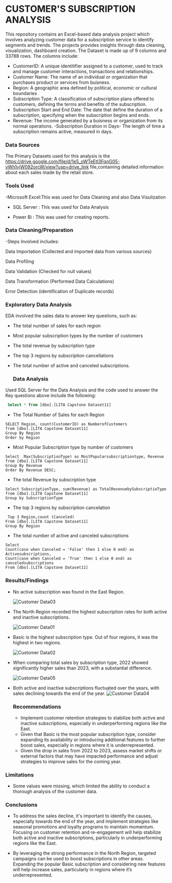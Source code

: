 # CUSTOMER'S SUBSCRIPTION ANALYSIS
This repository contains an Excel-based data analysis project which involves analyzing customer data for a subscription service to identify segments and trends. The projects provides insights through data cleaning, visualization, dashboard creation. The Dataset is made up of 9 columns and 33788 rows. The columns include:

- CustomerID: A unique identitifier assigned to a customer, used to track and manage customer interactions, transactions and relationships.
- Customer Name: The name of an individual or organization that purchases product or services from buisness.
- Region: A geographic area defined by political, economic or cultural boundaries
- Subscription Type: A classification of subscription plans offered to customers, defining the terms and benefits of the subscription.
- Subscription Start and End Date: The date that define the duration of a subscription, specifying when the subscription begins and ends.
- Revenue: The income generated by a buisness or organization from its normal operations.
-Subscription Duration in Days- The length of time a subscription remains active, measured in days.

### Data Sources

The Primary Datasets used for this analysis is the https://drive.google.com/file/d/1e5_oWTeEtl3FqnG05-vWh1vjW092orcW/view?usp=drive_link file,containing detailed information about each sales made by the retail store.

### Tools Used

-Microsoft Excel:This was used for Data Cleaning and also Data Visulization

- SQL Server : This was used for Data Analysis
  
- Power Bi : This was used for creating reports. 

### Data Cleaning/Preparation

-Steps Involved includes:

Data Importation (Collected and imported data from various sources)

Data Profiling

Data Validation (Checked for null values)

Data Transformation (Performed Data Calculations)

Error Detection (identification of Duplicate records)

### Exploratory Data Analysis

EDA involved the sales data to answer key questions, such as:

- The total number of sales for each region
- Most popular subscription types by the number of customers
- The total revenue by subscription type
- The top 3 regions by subscription cancellations
- The total number of active and canceled subscriptions.

  ### Data Analysis

Used SQL Server for the Data Analysis and the code used to answer the Key questions above include the following:

```Sql
 Select * from [dbo].[LITA Capstone Dataset11]
```
- The Total Number of Sales for each Region
```
SELECT Region, count(CustomerID) as NumberofCustomers
from [dbo].[LITA Capstone Dataset11]
Group By Region
Order by Region
```

- Most Popular Subscription type by number of customers
```
Select  Max(SubscriptionType) as MostPopularsubscriptiontype, Revenue
from [dbo].[LITA Capstone Dataset11]
Group By Revenue
Order By Revenue DESC;
```

- The total Revenue by subscription type
```
Select SubscriptionType, sum(Revenue) as TotalRevenuebySubscriptioType
from [dbo].[LITA Capstone Dataset11]
Group by SubscriptionType
```

- The top 3 regions by subscription cancelation
```
 Top 3 Region,count (Canceled)
From [dbo].[LITA Capstone Dataset11]
Group By Region
```

- The total number of active and canceled subscriptions
```
Select 
Count(case when Canceled = 'False' then 1 else 0 end) as Activesubscriptions,
Count(case when Canceled = 'True' then 1 else 0 end) as canceledsubscriptions
From [dbo].[LITA Capstone Dataset11]
```

### Results/Findings
- No active subscription was found in the East Region.
  
  ![Customer Data03](https://github.com/user-attachments/assets/9dc19022-b726-4717-9b56-e7cbf2e4a229)

- The North Region recorded the highest subscription rates for both active and inactive subscriptions.
  
  ![Customer Data01](https://github.com/user-attachments/assets/a7e3c46e-742d-4e35-bddb-6cbe2abc5108)

- Basic is the highest subscription type. Out of four regions, it was the highest in two regions.
  
  ![Customer Data02](https://github.com/user-attachments/assets/3e3ef78e-6495-498f-b6e5-925e5c3ac5e7)

- When comparing total sales by subscription type, 2022 showed significantly higher sales than 2023, with a substantial difference.
  
  ![Customer Data05](https://github.com/user-attachments/assets/565b4a5d-c4a3-44bc-8416-655e0f5635af)

- Both active and inactive subscriptions fluctuated over the years, with sales declining towards the end of the year.
  ![Customer Data04](https://github.com/user-attachments/assets/48b8d370-5800-440d-9d38-b1de62c1d23c)


  ### Recommendations
  - Implement customer retention strategies to stabilize both active and inactive subscriptions, especially in underperforming regions like the East.
  - Given that Basic is the most popular subscription type, consider expanding its availability or introducing additional features to further boost sales, especially in regions where it 
    is underrepresented.
  - Given the drop in sales from 2022 to 2023, assess market shifts or external factors that may have impacted performance and adjust strategies to improve sales for the coming year.
 
### Limitations
- Some values were missing, which limited the ability to conduct a thorough analysis of the customer data.

### Conclusions
- To address the sales decline, it's important to identify the causes, especially towards the end of the year, and implement strategies like seasonal promotions and loyalty programs to 
  maintain momentum. Focusing on customer retention and re-engagement will help stabilize both active and inactive subscriptions, particularly in underperforming regions like the East.

- By leveraging the strong performance in the North Region, targeted campaigns can be used to boost subscriptions in other areas. Expanding the popular Basic subscription and 
  considering new features will help increase sales, particularly in regions where it’s underrepresented.

























